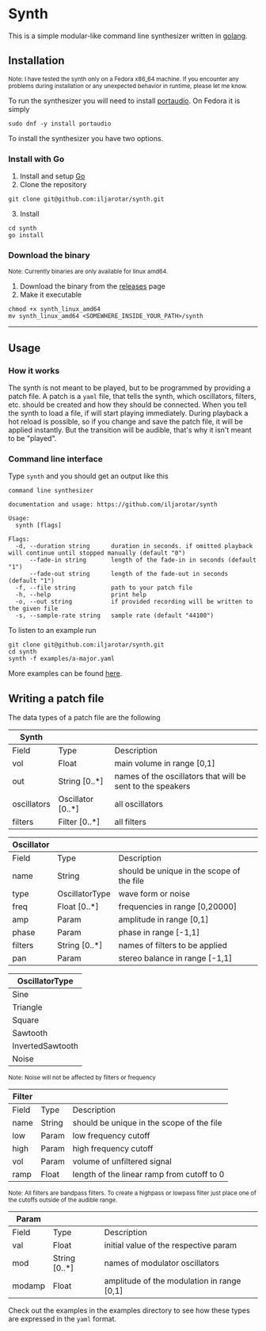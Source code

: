 # Synth

This is a simple modular-like command line synthesizer written in [golang](https://go.dev/).

## Installation

<small>Note: I have tested the synth only on a Fedora x86_64 machine. If you encounter any problems during installation or any unexpected behavior in runtime, please let me know.</small>

To run the synthesizer you will need to install [portaudio](http://portaudio.com/docs/v19-doxydocs/tutorial_start.html). On Fedora it is simply

```
sudo dnf -y install portaudio
```

To install the synthesizer you have two options.

### Install with Go

1. Install and setup [Go](https://go.dev/doc/install)
2. Clone the repository

```
git clone git@github.com:iljarotar/synth.git
```

3. Install

```
cd synth
go install
```

### Download the binary

<small>Note: Currently binaries are only available for linux amd64.</small>

1. Download the binary from the [releases](https://github.com/iljarotar/synth/releases) page
2. Make it executable

```
chmod +x synth_linux_amd64
mv synth_linux_amd64 <SOMEWHERE_INSIDE_YOUR_PATH>/synth
```

---

## Usage

### How it works

The synth is not meant to be played, but to be programmed by providing a patch file. A patch is a `yaml` file, that tells the synth, which oscillators, filters, etc. should be created and how they should be connected. When you tell the synth to load a file, if will start playing immediately. During playback a hot reload is possible, so if you change and save the patch file, it will be applied instantly. But the transition will be audible, that's why it isn't meant to be "played".

### Command line interface

Type `synth` and you should get an output like this

```
command line synthesizer

documentation and usage: https://github.com/iljarotar/synth

Usage:
  synth [flags]

Flags:
  -d, --duration string      duration in seconds. if omitted playback will continue until stopped manually (default "0")
      --fade-in string       length of the fade-in in seconds (default "1")
      --fade-out string      length of the fade-out in seconds (default "1")
  -f, --file string          path to your patch file
  -h, --help                 print help
  -o, --out string           if provided recording will be written to the given file
  -s, --sample-rate string   sample rate (default "44100")
```

To listen to an example run

```
git clone git@github.com:iljarotar/synth.git
cd synth
synth -f examples/a-major.yaml
```

More examples can be found [here](https://github.com/iljarotar/synth-patches).

## Writing a patch file

The data types of a patch file are the following

| Synth       |                   |                                                            |
| ----------- | ----------------- | ---------------------------------------------------------- |
| Field       | Type              | Description                                                |
| vol         | Float             | main volume in range [0,1]                                 |
| out         | String [0..*]     | names of the oscillators that will be sent to the speakers |
| oscillators | Oscillator [0..*] | all oscillators                                            |
| filters     | Filter [0..*]     | all filters                                                |

| Oscillator |                |                                           |
| ---------- | -------------- | ----------------------------------------- |
| Field      | Type           | Description                               |
| name       | String         | should be unique in the scope of the file |
| type       | OscillatorType | wave form or noise                        |
| freq       | Float [0..*]   | frequencies in range [0,20000]            |
| amp        | Param          | amplitude in range [0,1]                  |
| phase      | Param          | phase in range [-1,1]                     |
| filters    | String [0..*]  | names of filters to be applied            |
| pan        | Param          | stereo balance in range [-1,1]            |

| OscillatorType   |
| ---------------- |
| Sine             |
| Triangle         |
| Square           |
| Sawtooth         |
| InvertedSawtooth |
| Noise            |

<small>Note: Noise will not be affected by filters or frequency</small>

| Filter |        |                                            |
| ------ | ------ | ------------------------------------------ |
| Field  | Type   | Description                                |
| name   | String | should be unique in the scope of the file  |
| low    | Param  | low frequency cutoff                       |
| high   | Param  | high frequency cutoff                      |
| vol    | Param  | volume of unfiltered signal                |
| ramp   | Float  | length of the linear ramp from cutoff to 0 |

<small>Note: All filters are bandpass filters. To create a highpass or lowpass filter just place one of the cutoffs outside of the audible range.</small>

| Param  |               |                                            |
| ------ | ------------- | ------------------------------------------ |
| Field  | Type          | Description                                |
| val    | Float         | initial value of the respective param      |
| mod    | String [0..*] | names of modulator oscillators             |
| modamp | Float         | amplitude of the modulation in range [0,1] |

Check out the examples in the examples directory to see how these types are expressed in the `yaml` format.
